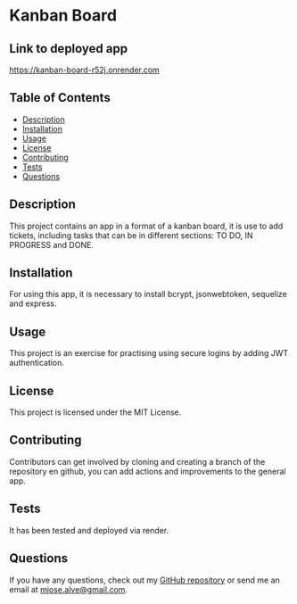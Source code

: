 
# Kanban Board

## Link to deployed app
https://kanban-board-r52j.onrender.com


## Table of Contents
- [Description](#description)
- [Installation](#installation)
- [Usage](#usage)
- [License](#license)
- [Contributing](#contributing)
- [Tests](#tests)
- [Questions](#questions)

## Description
This project contains an app in a format of a kanban board, it is use to add tickets, including tasks that can be in different sections:  TO DO, IN PROGRESS and DONE.

## Installation
For using this app, it is necessary to install bcrypt, jsonwebtoken, sequelize and express.

## Usage
This project is an exercise for practising using secure logins by adding JWT authentication.

## License
This project is licensed under the MIT License.

## Contributing
Contributors can get involved by cloning and creating a branch of the repository en github, you can add actions and improvements to the general app.

## Tests
It has been tested and deployed via render.

## Questions
If you have any questions, check out my [GitHub repository](https://github.com/MajoAlvarezcode) or send me an email at mjose.alve@gmail.com.
